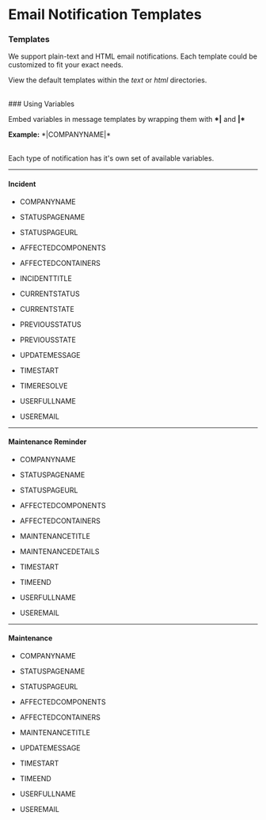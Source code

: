 # Email Notification Templates




### Templates

We support plain-text and HTML email notifications. Each template could be customized to fit your exact needs.

View the default templates within the *text* or *html* directories.


<br />
### Using Variables


Embed variables in message templates by wrapping them with **\*|** and **|\***

**Example:** \*|COMPANYNAME|\*


<br />
Each type of notification has it's own set of available variables.

---


#### Incident

  - COMPANYNAME

  - STATUSPAGENAME

  - STATUSPAGEURL

  - AFFECTEDCOMPONENTS

  - AFFECTEDCONTAINERS

  - INCIDENTTITLE

  - CURRENTSTATUS

  - CURRENTSTATE

  - PREVIOUSSTATUS

  - PREVIOUSSTATE

  - UPDATEMESSAGE

  - TIMESTART

  - TIMERESOLVE

  - USERFULLNAME

  - USEREMAIL


---

#### Maintenance Reminder

  - COMPANYNAME

  - STATUSPAGENAME

  - STATUSPAGEURL

  - AFFECTEDCOMPONENTS

  - AFFECTEDCONTAINERS

  - MAINTENANCETITLE

  - MAINTENANCEDETAILS

  - TIMESTART

  - TIMEEND

  - USERFULLNAME

  - USEREMAIL


---

#### Maintenance

- COMPANYNAME

- STATUSPAGENAME

- STATUSPAGEURL

- AFFECTEDCOMPONENTS

- AFFECTEDCONTAINERS

- MAINTENANCETITLE

- UPDATEMESSAGE

- TIMESTART

- TIMEEND

- USERFULLNAME

- USEREMAIL




